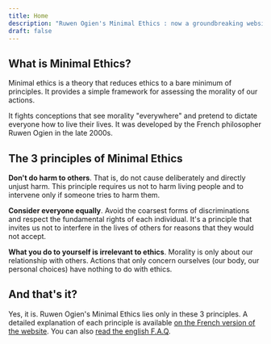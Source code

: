 ```yaml
---
title: Home
description: "Ruwen Ogien's Minimal Ethics : now a groundbreaking website !"
draft: false
---
```


## What is Minimal Ethics?

Minimal ethics is a theory that reduces ethics to a bare minimum of principles. It provides a simple framework for assessing the morality of our actions.

It fights conceptions that see morality "everywhere" and pretend to dictate everyone how to live their lives. It was developed by the French philosopher Ruwen Ogien in the late 2000s.

## The 3 principles of Minimal Ethics

**Don't do harm to others**. That is, do not cause deliberately and directly unjust harm. This principle requires us not to harm living people and to intervene only if someone tries to harm them. <!-- *Detailed explanation\: [Harm principle](/en/page/principe-non-nuisance)*. -->

**Consider everyone equally**. Avoid the coarsest forms of discriminations and respect the fundamental rights of each individual. It's a principle that invites us not to interfere in the lives of others for reasons that they would not accept. <!--  *Detailed explanation\: [Equal consideration principle](/en/page/egale-consideration-de-chacun)*. -->

**What you do to yourself is irrelevant to ethics**. Morality is only about our relationship with others. Actions that only concern ourselves (our body, our personal choices) have nothing to do with ethics. <!-- *Detailed explanation\: [Irrelevance of our relation to ourselves principle](/en/page/indifference-morale-rapport-a-soi)*. -->

## And that's it?

Yes, it is. Ruwen Ogien's Minimal Ethics lies only in these 3 principles. A detailed explanation of each principle is available [on the French version of the website](/). You can also [read the english F.A.Q](/en/page/faq/).
